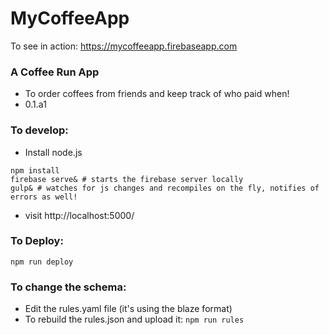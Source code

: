 # MyCoffeeApp #

To see in action: https://mycoffeeapp.firebaseapp.com

### A Coffee Run App ###

* To order coffees from friends and keep track of who paid when!
* 0.1.a1

### To develop: ###

* Install node.js
```cd web
npm install
firebase serve& # starts the firebase server locally
gulp& # watches for js changes and recompiles on the fly, notifies of errors as well!
```
* visit http://localhost:5000/

### To Deploy: ###
```npm run deploy```

### To change the schema: ###
* Edit the rules.yaml file (it's using the blaze format)
* To rebuild the rules.json and upload it: ```npm run rules```
